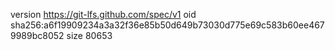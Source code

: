 version https://git-lfs.github.com/spec/v1
oid sha256:a6f19909234a3a32f36e85b50d649b73030d775e69c583b60ee4679989bc8052
size 80653
